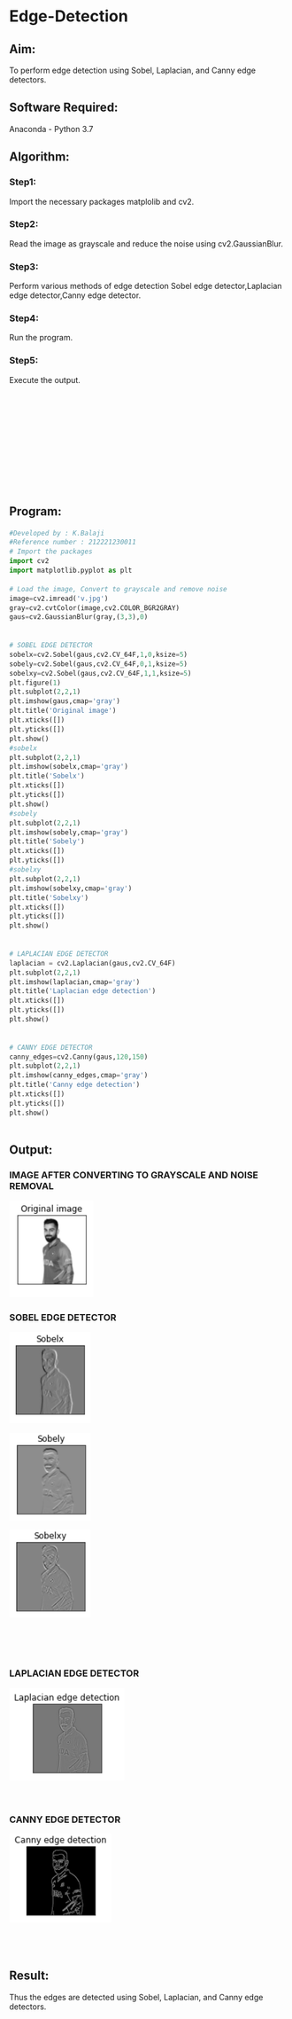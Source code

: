 # Edge-Detection
## Aim:
To perform edge detection using Sobel, Laplacian, and Canny edge detectors.

## Software Required:
Anaconda - Python 3.7

## Algorithm:
### Step1:
Import the necessary packages matplolib and cv2.
<br>


### Step2:
Read the image as grayscale and reduce the noise using cv2.GaussianBlur.
<br>

### Step3:
Perform various methods of edge detection Sobel edge detector,Laplacian edge detector,Canny edge detector.
<br>

### Step4:
Run the program.
<br>

### Step5:

Execute the output.
<br></br>
<br></br>
<br></br>
<br></br>
<br></br>
<br></br>
## Program:

``` Python
#Developed by : K.Balaji
#Reference number : 212221230011
# Import the packages
import cv2
import matplotlib.pyplot as plt

# Load the image, Convert to grayscale and remove noise
image=cv2.imread('v.jpg')
gray=cv2.cvtColor(image,cv2.COLOR_BGR2GRAY)
gaus=cv2.GaussianBlur(gray,(3,3),0)


# SOBEL EDGE DETECTOR
sobelx=cv2.Sobel(gaus,cv2.CV_64F,1,0,ksize=5)
sobely=cv2.Sobel(gaus,cv2.CV_64F,0,1,ksize=5)
sobelxy=cv2.Sobel(gaus,cv2.CV_64F,1,1,ksize=5)
plt.figure(1)
plt.subplot(2,2,1)
plt.imshow(gaus,cmap='gray')
plt.title('Original image')
plt.xticks([])
plt.yticks([])
plt.show()
#sobelx
plt.subplot(2,2,1)
plt.imshow(sobelx,cmap='gray')
plt.title('Sobelx')
plt.xticks([])
plt.yticks([])
plt.show()
#sobely
plt.subplot(2,2,1)
plt.imshow(sobely,cmap='gray')
plt.title('Sobely')
plt.xticks([])
plt.yticks([])
#sobelxy
plt.subplot(2,2,1)
plt.imshow(sobelxy,cmap='gray')
plt.title('Sobelxy')
plt.xticks([])
plt.yticks([])
plt.show()


# LAPLACIAN EDGE DETECTOR
laplacian = cv2.Laplacian(gaus,cv2.CV_64F)
plt.subplot(2,2,1)
plt.imshow(laplacian,cmap='gray')
plt.title('Laplacian edge detection')
plt.xticks([])
plt.yticks([])
plt.show()


# CANNY EDGE DETECTOR
canny_edges=cv2.Canny(gaus,120,150)
plt.subplot(2,2,1)
plt.imshow(canny_edges,cmap='gray')
plt.title('Canny edge detection')
plt.xticks([])
plt.yticks([])
plt.show()



```
## Output:
### IMAGE AFTER CONVERTING TO GRAYSCALE AND NOISE REMOVAL
![out](./1.png)
### SOBEL EDGE DETECTOR
![out](./2.png)

![OUT](./6.png)

![OUT](./3.png)

<br>
<br>
<br>

### LAPLACIAN EDGE DETECTOR
![O](./4.png)
<br>
<br>
<br>

### CANNY EDGE DETECTOR
![O](./5.png)
<br>
<br>
<br>
<br>

## Result:
Thus the edges are detected using Sobel, Laplacian, and Canny edge detectors.
